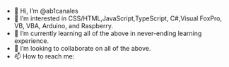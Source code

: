 - 👋 Hi, I’m @ab1canales
- 👀 I’m interested in CSS/HTML,JavaScript,TypeScript, C#,Visual FoxPro, VB, VBA, Arduino, and Raspberry.
- 🌱 I’m currently learning all of the above in never-ending learning experience.  
- 💞️ I’m looking to collaborate on all of the above.
- 📫 How to reach me:

<!---
ab1canales/ab1canales is a ✨ special ✨ repository because its `README.md` (this file) appears on your GitHub profile.
You can click the Preview link to take a look at your changes.
--->
